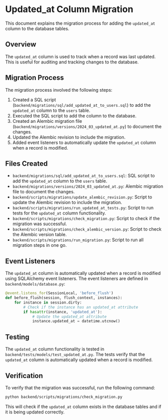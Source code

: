 # Updated_at Column Migration

This document explains the migration process for adding the `updated_at` column to the database tables.

## Overview

The `updated_at` column is used to track when a record was last updated. This is useful for auditing and tracking changes to the database.

## Migration Process

The migration process involved the following steps:

1. Created a SQL script (`backend/migrations/sql/add_updated_at_to_users.sql`) to add the `updated_at` column to the `users` table.
2. Executed the SQL script to add the column to the database.
3. Created an Alembic migration file (`backend/migrations/versions/2024_03_updated_at.py`) to document the changes.
4. Updated the Alembic revision to include the migration.
5. Added event listeners to automatically update the `updated_at` column when a record is modified.

## Files Created

- `backend/migrations/sql/add_updated_at_to_users.sql`: SQL script to add the `updated_at` column to the `users` table.
- `backend/migrations/versions/2024_03_updated_at.py`: Alembic migration file to document the changes.
- `backend/scripts/migrations/update_alembic_revision.py`: Script to update the Alembic revision to include the migration.
- `backend/scripts/migrations/run_updated_at_tests.py`: Script to run tests for the `updated_at` column functionality.
- `backend/scripts/migrations/check_migration.py`: Script to check if the migration was successful.
- `backend/scripts/migrations/check_alembic_version.py`: Script to check the Alembic version table.
- `backend/scripts/migrations/run_migration.py`: Script to run all migration steps in one go.

## Event Listeners

The `updated_at` column is automatically updated when a record is modified using SQLAlchemy event listeners. The event listeners are defined in `backend/models/database.py`:

```python
@event.listens_for(SessionLocal, 'before_flush')
def before_flush(session, flush_context, instances):
    for instance in session.dirty:
        # Check if the instance has an updated_at attribute
        if hasattr(instance, 'updated_at'):
            # Update the updated_at attribute
            instance.updated_at = datetime.utcnow()
```

## Testing

The `updated_at` column functionality is tested in `backend/tests/models/test_updated_at.py`. The tests verify that the `updated_at` column is automatically updated when a record is modified.

## Verification

To verify that the migration was successful, run the following command:

```bash
python backend/scripts/migrations/check_migration.py
```

This will check if the `updated_at` column exists in the database tables and if it is being updated correctly. 